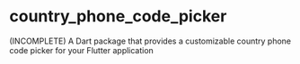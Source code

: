 # country_phone_code_picker
(INCOMPLETE) A Dart package that provides a customizable country phone code picker for your Flutter application
